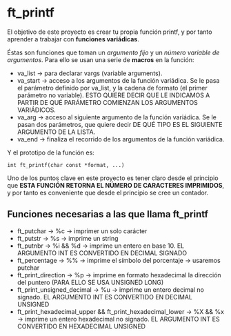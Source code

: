 # ft_printf

El objetivo de este proyecto es crear tu propia función printf, y por tanto aprender a trabajar con **funciones variádicas**.

Éstas son funciones que toman un *argumento fijo* y un *número variable de argumentos*. Para ello se usan una serie de **macros** en la función:
 - va_list → para declarar vargs (variable arguments).
 - va_start → acceso a los argumentos de la función variádica. Se le pasa el parámetro definido por va_list, y la cadena de formato (el primer parámetro no variable). ESTO QUIERE DECIR QUE LE INDICAMOS A PARTIR DE QUÉ PARÁMETRO COMIENZAN LOS ARGUMENTOS VARIÁDICOS.
 - va_arg → acceso al siguiente argumento de la función variádica. Se le pasan dos parámetros, que quiere decir DE QUÉ TIPO ES EL SIGUIENTE ARGUMENTO DE LA LISTA.
 - va_end → finaliza el recorrido de los argumentos de la función variádica.

Y el prototipo de la función es:
```
int	ft_printf(char const *format, ...)
```

Uno de los puntos clave en este proyecto es tener claro desde el principio que **ESTA FUNCIÓN RETORNA EL NÚMERO DE CARACTERES IMPRIMIDOS**, y por tanto es conveniente que desde el principio se cree un contador.

## Funciones necesarias a las que llama ft_printf
 - ft_putchar → %c → imprimer un solo carácter
 - ft_putstr → %s → imprime un string
 - ft_putnbr → %i && %d → imprime un entero en base 10. EL ARGUMENTO INT ES CONVERTIDO EN DECIMAL SIGNADO
 - ft_percentage → %% → imprime el símbolo del porcentaje → usaremos putchar
 - ft_print_direction → %p → imprime en formato hexadecimal la dirección del puntero (PARA ELLO SE USA UNSIGNED LONG)
 - ft_print_unsigned_decimal → %u → imprime un entero decimal no signado. EL ARGUMENTO INT ES CONVERTIDO EN DECIMAL UNSIGNED
 - ft_print_hexadecimal_upper && ft_print_hexadecimal_lower → %X && %x → imprime un entero hexadecimal no signado. EL ARGUMENTO INT ES CONVERTIDO EN HEXADECIMAL UNSIGNED
